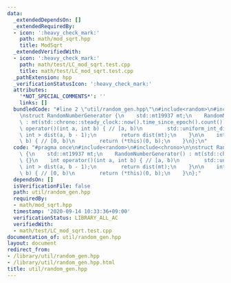 ```yaml
---
data:
  _extendedDependsOn: []
  _extendedRequiredBy:
  - icon: ':heavy_check_mark:'
    path: math/mod_sqrt.hpp
    title: ModSqrt
  _extendedVerifiedWith:
  - icon: ':heavy_check_mark:'
    path: math/test/LC_mod_sqrt.test.cpp
    title: math/test/LC_mod_sqrt.test.cpp
  _pathExtension: hpp
  _verificationStatusIcon: ':heavy_check_mark:'
  attributes:
    '*NOT_SPECIAL_COMMENTS*': ''
    links: []
  bundledCode: "#line 2 \"util/random_gen.hpp\"\n#include<random>\n#include<chrono>\n\
    \nstruct RandomNumberGenerator {\n    std::mt19937 mt;\n    RandomNumberGenerator()\
    \ : mt(std::chrono::steady_clock::now().time_since_epoch().count()) {}\n    int\
    \ operator()(int a, int b) { // [a, b)\n        std::uniform_int_distribution<\
    \ int > dist(a, b - 1);\n        return dist(mt);\n    }\n\n    int operator()(int\
    \ b) { // [0, b)\n        return (*this)(0, b);\n    }\n};\n"
  code: "#pragma once\n#include<random>\n#include<chrono>\n\nstruct RandomNumberGenerator\
    \ {\n    std::mt19937 mt;\n    RandomNumberGenerator() : mt(std::chrono::steady_clock::now().time_since_epoch().count())\
    \ {}\n    int operator()(int a, int b) { // [a, b)\n        std::uniform_int_distribution<\
    \ int > dist(a, b - 1);\n        return dist(mt);\n    }\n\n    int operator()(int\
    \ b) { // [0, b)\n        return (*this)(0, b);\n    }\n};"
  dependsOn: []
  isVerificationFile: false
  path: util/random_gen.hpp
  requiredBy:
  - math/mod_sqrt.hpp
  timestamp: '2020-09-14 10:33:36+09:00'
  verificationStatus: LIBRARY_ALL_AC
  verifiedWith:
  - math/test/LC_mod_sqrt.test.cpp
documentation_of: util/random_gen.hpp
layout: document
redirect_from:
- /library/util/random_gen.hpp
- /library/util/random_gen.hpp.html
title: util/random_gen.hpp
---
```

